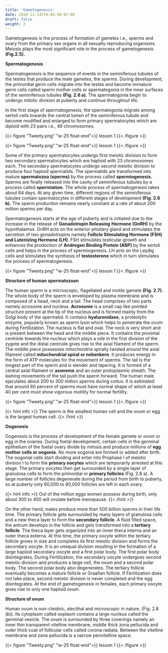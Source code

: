 ```yaml
---
title: 'Gametogenesis'
date: 2018-11-14T19:02:50-07:00
draft: false
weight: 2
---
```




Gametogenesis is the process of formation
of gametes i.e., sperms and ovary from the
primary sex organs in all sexually reproducing
organisms. Meiosis plays the most significant
role in the process of gametogenesis **(Fig.2.5).**

**Spermatogenesis**

Spermatogenesis is the sequence of
events in the seminiferous tubules of the
testes that produce the male gametes, the
sperms. During development, the primordial
germ cells migrate into the testes and become
immature germ cells called sperm mother
cells or spermatogonia in the inner surfaces
of the seminiferous tubules **(Fig. 2.6 a)**. The
spermatogonia begin to undergo mitotic
division at puberty and continue throughout
life.

In the first stage of spermatogenesis, the
spermatogonia migrate among sertoli cells
towards the central lumen of the seminiferous
tubule and become modified and enlarged
to form primary spermatocytes which are
diploid with 23 pairs i.e., 46 chromosomes.

{{< figure "Tweety.png" "w-25 float-end">}}
lesson 1
{{< /figure >}}

{{< figure "Tweety.png" "w-25 float-end">}}
lesson 1
{{< /figure >}}

Some of the primary spermatocytes
undergo first meiotic division to form two
secondary spermatocytes which are haploid
with 23 chromosomes each. The secondary
spermatocytes undergo second meiotic
division to produce four haploid spermatids.
The spermatids are transformed into mature
**spermatozoa (sperms)** by the process
called **spermiogenesis.** Sperms are finally
released into the cavity of seminiferous
tubules by a process called **spermiation.**
The whole process of spermatogenesis
takes about 64 days. At any given time,
different regions of the seminiferous tubules
contain spermatocytes in different stages
of development **(Fig. 2.6 b).** The sperm
production remains nearly constant at a rate
of about 200 million sperms per day.


Spermatogenesis starts at the age of
puberty and is initiated due to the increase
in the release of **Gonadotropin Releasing**
**Hormone (GnRH)** by the hypothalamus.
GnRH acts on the anterior pituitary gland and
stimulates the secretion of two gonadotropins
namely **Follicle Stimulating Hormone (FSH) and Lutenizing Hormone (LH)**. FSH
stimulates testicular growth and enhances the
production of **Androgen Binding Protein (ABP)** by the sertoli cells and helps in the
process of spermiogenesis. LH acts on the
Leydig cells and stimulates the synthesis of
**testosterone** which in turn stimulates the
process of spermatogenesis.

{{< figure "Tweety.png" "w-25 float-end">}}
lesson 1
{{< /figure >}}

**Structure of human spermatozoan**

The human sperm is a microscopic,
flagellated and motile gamete **(Fig. 2.7).**
The whole body of the sperm is enveloped
by plasma membrane and is composed of a
head, neck and a tail. The head comprises
of two parts namely acrosome and nucleus.
**Acrosome** is a small cap like pointed
structure present at the tip of the nucleus
and is formed mainly from the Golgi body
of the spermatid. It contains **hyaluronidase**,
a proteolytic enzyme, popularly known as
sperm lysin which helps to penetrate the
ovum during Fertilization. The nucleus is flat
and oval. The neck is very short and is present
between the head and the middle piece.
It contains the proximal centriole towards
the nucleus which plays a role in the first
division of the zygote and the distal centriole
gives rise to the axial filament of the sperm.
The middle piece possesses mitochondria
spirally twisted around the axial filament
called **mitochondrial spiral or nebenkern**.
It produces energy in the form of ATP
molecules for the movement of sperms. The tail is the longest part
of the sperm and is
slender and tapering.
It is formed of a
central axial filament
or **axoneme** and an
outer protoplasmic
sheath. The lashing
movements of the
tail push the sperm
forward. The human
male ejaculates about
200 to 300 million
sperms during coitus.
It is estimated that
around 60 percent
of sperms must have
normal shape of which
at least 40 per cent
must show vigorous
motility for normal fertility.

{{< figure "Tweety.png" "w-25 float-end">}}
lesson 1
{{< /figure >}}

{{< hint info >}}
The sperm is the smallest
human cell and the
ovum or egg is the largest
human cell.
{{< /hint >}}


**Oogenesis**

Oogenesis is the process of development
of the female gamete or ovum or egg in the
ovaries. During foetal development, certain
cells in the germinal epithelium of the foetal
ovary divide by mitosis and produce millions of
**egg mother cells or oogonia.** No more oogonia
are formed or added after birth. The oogonial
cells start dividing and enter into Prophase I of
meiotic division I to form the **primary oocytes**
which are temporarily arrested at this stage.
The primary oocytes then get surrounded by
a single layer of granulosa cells to form the
primordial or **primary follicles** (Fig. 2.8 a).
A large number of follicles degenerate during the
period from birth to puberty, so at puberty only
60,000 to 80,000 follicles are left in each ovary.

{{< hint info >}}
Out of the million eggs
women possess during
birth, only about 300 to
400 will ovulate before
menopause.
{{< /hint >}}

On the other hand, males produce more
than 500 billion sperms in their life time.
The primary follicle gets surrounded
by many layers of granulosa cells and a new
theca layer to form the **secondary follicle.** A
fluid filled space, the antrum develops in the
follicle and gets transformed into a **tertiary follicle**. The theca layer gets organized into an
inner theca interna and an outer theca externa.
At this time, the primary oocyte within the
tertiary follicle grows in size and completes its
first meiotic division and forms the secondary
oocyte. It is an unequal division resulting in
the formation of a large haploid secondary
oocyte and a first polar body. The first polar
body disintegrates. During Fertilization, the
secondary oocyte undergoes second meiotic
division and produces a large cell, the ovum
and a second polar body. The second polar body
also degenerates. The tertiary follicle eventually
becomes a mature follicle or Graafian follicle.
If Fertilization does not take place, second
meiotic division is never completed and the
egg disintegrates. At the end of gametogenesis
in females, each primary oocyte gives rise to
only one haploid ovum.

**Structure of ovum**

Human ovum is non-cleidoic, alecithal
and microscopic in nature. (Fig. 2.8 (b)). Its
cytoplasm called ooplasm contains a large
nucleus called the germinal vesicle. The ovum
is surrounded by three coverings namely an
inner thin transparent vitelline membrane,
middle thick zona pellucida and outer thick
coat of follicular cells called corona radiata.
Between the vitelline membrane and zona
pellucida is a narrow perivitelline space.

{{< figure "Tweety.png" "w-25 float-end">}}
lesson 1
{{< /figure >}}

